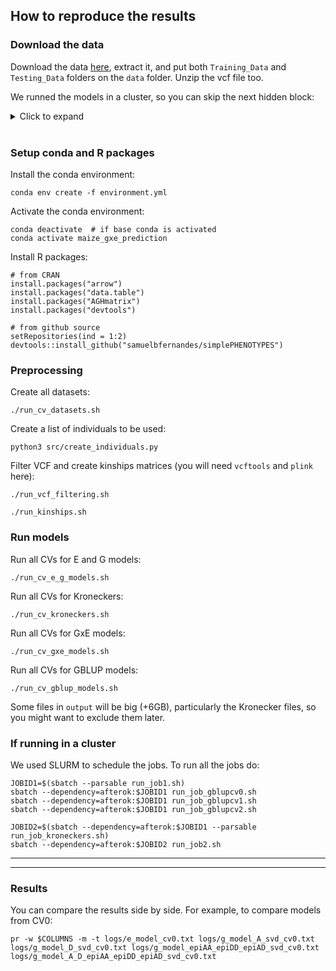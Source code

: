 ## How to reproduce the results

### Download the data

Download the data [here](https://drive.google.com/drive/folders/1leYJY4bA3341S-JxjBIgmmAWMwVDHYRb), extract it, and put both `Training_Data` and `Testing_Data` folders on the `data` folder. Unzip the vcf file too.

We runned the models in a cluster, so you can skip the next hidden block: 
<details>
<summary>Click to expand</summary>

```
module load gcc/9.3.1 mkl/19.0.5 R/4.2.2 vcftools/0.1.15 plink/5.2
module load python/anaconda-3.10
source /share/apps/bin/conda-3.10.sh

# create .Rprofile
cat ~/.Rprofile
# options(repos = c(CRAN = "https://mirrors.nics.utk.edu/cran"))

# create .Renviron
cat ~/.Renviron 
# R_LIBS_USER=~/R/%p/%v

# create R folders
cd
mkdir -p R
mkdir -p R/x86_64-pc-linux-gnu
mkdir -p R/x86_64-pc-linux-gnu/4.2

# set cpp 17 variables
mkdir -p ~/.R
cat ~/.R/Makevars
# echo "CC = $(which gcc) -fPIC"
# echo "CXX17 = $(which g++) -fPIC"
# echo "CXX17STD = -std=c++17"
# echo "CXX17FLAGS = ${CXX11FLAGS}"
```

</details>

<br>

### Setup conda and R packages
Install the conda environment:
```
conda env create -f environment.yml
```

Activate the conda environment:
```
conda deactivate  # if base conda is activated
conda activate maize_gxe_prediction
```

Install R packages:
```
# from CRAN
install.packages("arrow")
install.packages("data.table")
install.packages("AGHmatrix")
install.packages("devtools")

# from github source
setRepositories(ind = 1:2)
devtools::install_github("samuelbfernandes/simplePHENOTYPES")
```


### Preprocessing
Create all datasets:
```
./run_cv_datasets.sh
```

Create a list of individuals to be used:
```
python3 src/create_individuals.py
```

Filter VCF and create kinships matrices (you will need `vcftools` and `plink` here):
```
./run_vcf_filtering.sh
```
```
./run_kinships.sh
```

### Run models

Run all CVs for E and G models:   
```
./run_cv_e_g_models.sh
```

Run all CVs for Kroneckers:
```
./run_cv_kroneckers.sh
```

Run all CVs for GxE models:   
```
./run_cv_gxe_models.sh
```

Run all CVs for GBLUP models:
```
./run_cv_gblup_models.sh
```

Some files in `output` will be big (+6GB), particularly the Kronecker files, so you might want to exclude them later.

### If running in a cluster
We used SLURM to schedule the jobs. To run all the jobs do:
```
JOBID1=$(sbatch --parsable run_job1.sh)
sbatch --dependency=afterok:$JOBID1 run_job_gblupcv0.sh
sbatch --dependency=afterok:$JOBID1 run_job_gblupcv1.sh
sbatch --dependency=afterok:$JOBID1 run_job_gblupcv2.sh

JOBID2=$(sbatch --dependency=afterok:$JOBID1 --parsable run_job_kroneckers.sh)
sbatch --dependency=afterok:$JOBID2 run_job2.sh
```

--------------


******

### Results

You can compare the results side by side. For example, to compare models from CV0:
```
pr -w $COLUMNS -m -t logs/e_model_cv0.txt logs/g_model_A_svd_cv0.txt logs/g_model_D_svd_cv0.txt logs/g_model_epiAA_epiDD_epiAD_svd_cv0.txt logs/g_model_A_D_epiAA_epiDD_epiAD_svd_cv0.txt
```

